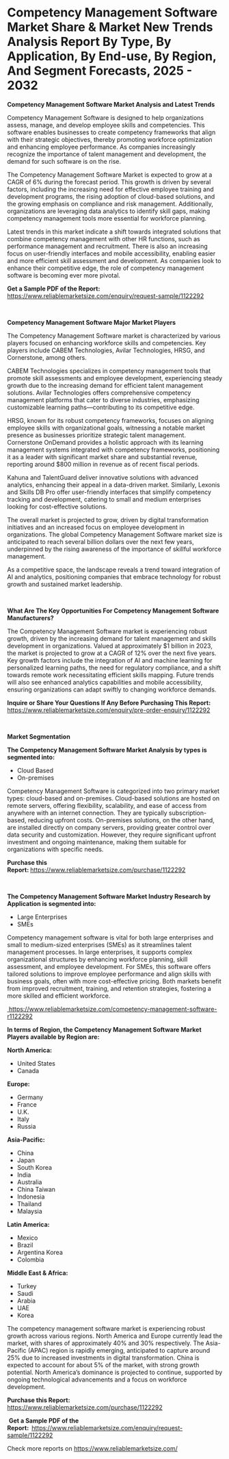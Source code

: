 <p><h1>Competency Management Software Market Share & Market New Trends Analysis Report By Type, By Application, By End-use, By Region, And Segment Forecasts, 2025 - 2032</h1></p><p><strong>Competency Management Software Market Analysis and Latest Trends</strong></p>
<p><p>Competency Management Software is designed to help organizations assess, manage, and develop employee skills and competencies. This software enables businesses to create competency frameworks that align with their strategic objectives, thereby promoting workforce optimization and enhancing employee performance. As companies increasingly recognize the importance of talent management and development, the demand for such software is on the rise.</p><p>The Competency Management Software Market is expected to grow at a CAGR of 6% during the forecast period. This growth is driven by several factors, including the increasing need for effective employee training and development programs, the rising adoption of cloud-based solutions, and the growing emphasis on compliance and risk management. Additionally, organizations are leveraging data analytics to identify skill gaps, making competency management tools more essential for workforce planning.</p><p>Latest trends in this market indicate a shift towards integrated solutions that combine competency management with other HR functions, such as performance management and recruitment. There is also an increasing focus on user-friendly interfaces and mobile accessibility, enabling easier and more efficient skill assessment and development. As companies look to enhance their competitive edge, the role of competency management software is becoming ever more pivotal.</p></p>
<p><strong>Get a Sample PDF of the Report:&nbsp;</strong> <a href="https://www.reliablemarketsize.com/enquiry/request-sample/1122292?utm_campaign=2843&utm_medium=2&utm_source=Github&utm_content=ia&utm_term=10032025&utm_id=competency-management-software">https://www.reliablemarketsize.com/enquiry/request-sample/1122292</a></p>
<p>&nbsp;</p>
<p><strong>Competency Management Software Major Market Players</strong></p>
<p><p>The Competency Management Software market is characterized by various players focused on enhancing workforce skills and competencies. Key players include CABEM Technologies, Avilar Technologies, HRSG, and Cornerstone, among others. </p><p>CABEM Technologies specializes in competency management tools that promote skill assessments and employee development, experiencing steady growth due to the increasing demand for efficient talent management solutions. Avilar Technologies offers comprehensive competency management platforms that cater to diverse industries, emphasizing customizable learning paths—contributing to its competitive edge.</p><p>HRSG, known for its robust competency frameworks, focuses on aligning employee skills with organizational goals, witnessing a notable market presence as businesses prioritize strategic talent management. Cornerstone OnDemand provides a holistic approach with its learning management systems integrated with competency frameworks, positioning it as a leader with significant market share and substantial revenue, reporting around $800 million in revenue as of recent fiscal periods.</p><p>Kahuna and TalentGuard deliver innovative solutions with advanced analytics, enhancing their appeal in a data-driven market. Similarly, Lexonis and Skills DB Pro offer user-friendly interfaces that simplify competency tracking and development, catering to small and medium enterprises looking for cost-effective solutions.</p><p>The overall market is projected to grow, driven by digital transformation initiatives and an increased focus on employee development in organizations. The global Competency Management Software market size is anticipated to reach several billion dollars over the next few years, underpinned by the rising awareness of the importance of skillful workforce management.</p><p>As a competitive space, the landscape reveals a trend toward integration of AI and analytics, positioning companies that embrace technology for robust growth and sustained market leadership.</p></p>
<p>&nbsp;</p>
<p><strong>What Are The Key Opportunities For Competency Management Software Manufacturers?</strong></p>
<p><p>The Competency Management Software market is experiencing robust growth, driven by the increasing demand for talent management and skills development in organizations. Valued at approximately $1 billion in 2023, the market is projected to grow at a CAGR of 12% over the next five years. Key growth factors include the integration of AI and machine learning for personalized learning paths, the need for regulatory compliance, and a shift towards remote work necessitating efficient skills mapping. Future trends will also see enhanced analytics capabilities and mobile accessibility, ensuring organizations can adapt swiftly to changing workforce demands.</p></p>
<p><strong>Inquire or Share Your Questions If Any Before Purchasing This Report:</strong> <a href="https://www.reliablemarketsize.com/enquiry/pre-order-enquiry/1122292?utm_campaign=2843&utm_medium=2&utm_source=Github&utm_content=ia&utm_term=10032025&utm_id=competency-management-software">https://www.reliablemarketsize.com/enquiry/pre-order-enquiry/1122292</a></p>
<p>&nbsp;</p>
<p><strong>Market Segmentation</strong></p>
<p><strong>The Competency Management Software Market Analysis by types is segmented into:</strong></p>
<p><ul><li>Cloud Based</li><li>On-premises</li></ul></p>
<p><p>Competency Management Software is categorized into two primary market types: cloud-based and on-premises. Cloud-based solutions are hosted on remote servers, offering flexibility, scalability, and ease of access from anywhere with an internet connection. They are typically subscription-based, reducing upfront costs. On-premises solutions, on the other hand, are installed directly on company servers, providing greater control over data security and customization. However, they require significant upfront investment and ongoing maintenance, making them suitable for organizations with specific needs.</p></p>
<p><strong>Purchase this Report:&nbsp;</strong><a href="https://www.reliablemarketsize.com/purchase/1122292?utm_campaign=2843&utm_medium=2&utm_source=Github&utm_content=ia&utm_term=10032025&utm_id=competency-management-software">https://www.reliablemarketsize.com/purchase/1122292</a></p>
<p>&nbsp;</p>
<p><strong>The Competency Management Software Market Industry Research by Application is segmented into:</strong></p>
<p><ul><li>Large Enterprises</li><li>SMEs</li></ul></p>
<p><p>Competency management software is vital for both large enterprises and small to medium-sized enterprises (SMEs) as it streamlines talent management processes. In large enterprises, it supports complex organizational structures by enhancing workforce planning, skill assessment, and employee development. For SMEs, this software offers tailored solutions to improve employee performance and align skills with business goals, often with more cost-effective pricing. Both markets benefit from improved recruitment, training, and retention strategies, fostering a more skilled and efficient workforce.</p></p>
<p><a href="https://www.reliablemarketsize.com/competency-management-software-r1122292?utm_campaign=2843&utm_medium=2&utm_source=Github&utm_content=ia&utm_term=10032025&utm_id=competency-management-software">&nbsp;https://www.reliablemarketsize.com/competency-management-software-r1122292</a></p>
<p><strong>In terms of Region, the Competency Management Software Market Players available by Region are:</strong></p>
<p>
    <p> <strong> North America: </strong>
        <ul>
            <li>United States</li>
            <li>Canada</li>
        </ul>
        </p> 
    <p> <strong> Europe: </strong>
        <ul>
            <li>Germany</li>
            <li>France</li>
            <li>U.K.</li>
            <li>Italy</li>
            <li>Russia</li>
        </ul>
        </p> 
    <p> <strong> Asia-Pacific: </strong>
        <ul>
            <li>China</li>
            <li>Japan</li>
            <li>South Korea</li>
            <li>India</li>
            <li>Australia</li>
            <li>China Taiwan</li>
            <li>Indonesia</li>
            <li>Thailand</li>
            <li>Malaysia</li>
        </ul>
        </p> 
    <p> <strong> Latin America: </strong>
        <ul>
            <li>Mexico</li>
            <li>Brazil</li>
            <li>Argentina Korea</li>
            <li>Colombia</li>
        </ul>
        </p> 
    <p> <strong> Middle East & Africa: </strong>
        <ul>
            <li>Turkey</li>
            <li>Saudi</li>
            <li>Arabia</li>
            <li>UAE</li>
            <li>Korea</li>
        </ul>
    </p>
    </p>
<p><p>The competency management software market is experiencing robust growth across various regions. North America and Europe currently lead the market, with shares of approximately 40% and 30% respectively. The Asia-Pacific (APAC) region is rapidly emerging, anticipated to capture around 25% due to increased investments in digital transformation. China is expected to account for about 5% of the market, with strong growth potential. North America’s dominance is projected to continue, supported by ongoing technological advancements and a focus on workforce development.</p></p>
<p><strong>Purchase this Report: </strong><a href="https://www.reliablemarketsize.com/purchase/1122292?utm_campaign=2843&utm_medium=2&utm_source=Github&utm_content=ia&utm_term=10032025&utm_id=competency-management-software">https://www.reliablemarketsize.com/purchase/1122292</a></p>
<p>&nbsp;<strong>Get a Sample PDF of the Report:&nbsp;&nbsp;</strong><a href="https://www.reliablemarketsize.com/enquiry/request-sample/1122292?utm_campaign=2843&utm_medium=2&utm_source=Github&utm_content=ia&utm_term=10032025&utm_id=competency-management-software">https://www.reliablemarketsize.com/enquiry/request-sample/1122292</a></p>
<p><strong></strong></p>
<p>Check more reports on <a href="https://www.reliablemarketsize.com/?utm_campaign=2843&utm_medium=2&utm_source=Github&utm_content=ia&utm_term=10032025&utm_id=competency-management-software">https://www.reliablemarketsize.com/</a></p>